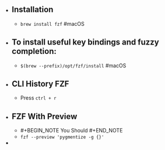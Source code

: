 - ## Installation
	- `brew install fzf` #macOS
- ## To install useful key bindings and fuzzy completion:
	- `$(brew --prefix)/opt/fzf/install` #macOS
- ## CLI History FZF
	- Press `ctrl + r`
- ## FZF With Preview
	- #+BEGIN_NOTE
	  You Should 
	  #+END_NOTE
	- `fzf --preview 'pygmentize -g {}'`
-